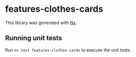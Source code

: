 # features-clothes-cards

This library was generated with [Nx](https://nx.dev).

## Running unit tests

Run `nx test features-clothes-cards` to execute the unit tests.

